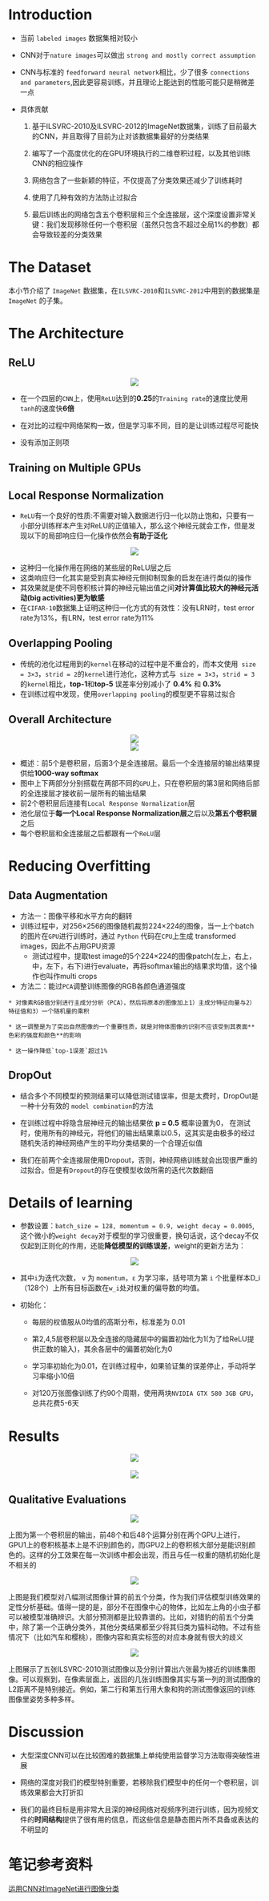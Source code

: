 # Introduction

* 当前 `labeled images` 数据集相对较小

* CNN对于`nature images`可以做出 `strong and mostly correct assumption`

* CNN与标准的 `feedforward neural network`相比，少了很多 `connections and parameters`,因此更容易训练，并且理论上能达到的性能可能只是稍微差一点

* 具体贡献

  1. 基于ILSVRC-2010及ILSVRC-2012的ImageNet数据集，训练了目前最大的CNN，并且取得了目前为止对该数据集最好的分类结果

  2. 编写了一个高度优化的在GPU环境执行的二维卷积过程，以及其他训练CNN的相应操作

  3. 网络包含了一些新颖的特征，不仅提高了分类效果还减少了训练耗时

  4. 使用了几种有效的方法防止过拟合

  5. 最后训练出的网络包含五个卷积层和三个全连接层，这个深度设置非常关键：我们发现移除任何一个卷积层（虽然只包含不超过全局1%的参数）都会导致较差的分类效果

# The Dataset

本小节介绍了 `ImageNet` 数据集，在`ILSVRC-2010`和`ILSVRC-2012`中用到的数据集是 `ImageNet` 的子集。

# The Architecture

## ReLU

<div align=center>
<img src="./figures/ReLU.png">
</div>

* 在一个四层的`CNN`上，使用`ReLU`达到的**0.25**的`Training rate`的速度比使用`tanh`的速度快**6倍**

* 在对比的过程中网络架构一致，但是学习率不同，目的是让训练过程尽可能快

* 没有添加正则项

## Training on Multiple GPUs

## Local Response Normalization

* `ReLU`有一个良好的性质:不需要对输入数据进行归一化以防止饱和，只要有一小部分训练样本产生对ReLU的正值输入，那么这个神经元就会工作，但是发现以下的局部响应归一化操作依然会**有助于泛化**

<div align=center>
<img src="./figures/Normalization.png">
</div>

* 这种归一化操作用在网络的某些层的ReLU层之后
* 这类响应归一化其实是受到真实神经元侧抑制现象的启发在进行类似的操作
* 其效果就是使不同卷积核计算的神经元输出值之间**对计算值比较大的神经元活动(big activities)更为敏感**
* 在`CIFAR-10`数据集上证明这种归一化方式的有效性：没有LRN时，test error rate为13%，有LRN，test error rate为11%

## Overlapping Pooling

* 传统的池化过程用到的`kernel`在移动的过程中是不重合的，而本文使用` size = 3×3`，`strid = 2`的`kernel`进行池化，这种方式与` size = 3×3`，`strid = 3`的`kernel`相比，**top-1**和**top-5** 误差率分别减小了 **0.4%** 和 **0.3%**
* 在训练过程中发现，使用`overlapping pooling`的模型更不容易过拟合

## Overall Architecture

<div align=center>
<img src="./figures/Architecture.png">
</div>
<div align=center>
<img src="./figures/cs231n_lecture.png">
</div>


* 概述：前5个是卷积层，后面3个是全连接层。最后一个全连接层的输出结果提供给**1000-way softmax**
* 图中上下两部分分别搭载在两部不同的`GPU`上，只在卷积层的第3层和网络后部的全连接层才接收前一层所有的输出结果
* 前2个卷积层后连接有`Local Response Normalization`层
* 池化层位于**每一个Local Response Normalization层**之后以及**第五个卷积层**之后
* 每个卷积层和全连接层之后都跟有一个`ReLU`层

# Reducing Overfitting

## Data Augmentation

  * 方法一：图像平移和水平方向的翻转
  * 训练过程中，对256×256的图像随机裁剪224×224的图像，当一上个batch的图片在`GPU`进行训练时，通过 `Python` 代码在`CPU`上生成 transformed images，因此不占用GPU资源
      * 测试过程中，提取test image的5个224×224的图像patch(左上，右上，中，左下，右下)进行evaluate，再将softmax输出的结果求均值，这个操作也叫作multi crops
  *   方法二：能过`PCA`调整训练图像的RGB各颜色通道强度

    * 对像素RGB值分别进行主成分分析（PCA），然后将原本的图像加上1）主成分特征向量与2）特征值和3）一个随机量的乘积

    * 这一调整是为了突出自然图像的一个重要性质，就是对物体图像的识别不应该受到其表面**色彩的强度和颜色**的影响

    * 这一操作降低`top-1误差`超过1%

## DropOut

  * 结合多个不同模型的预测结果可以降低测试错误率，但是太费时，DropOut是一种十分有效的 `model combination`的方法

  * 在训练过程中将隐含层神经元的输出结果依 **p = 0.5** 概率设置为0， 在测试时，使用所有的神经元，将他们的输出结果乘以0.5，这其实是由极多的经过随机失活的神经网络产生的平均分类结果的一个合理近似值

  * 我们在前两个全连接层使用Dropout，否则，神经网络训练就会出现很严重的过拟合。但是有`Dropout`的存在使模型收敛所需的迭代次数翻倍


# Details of learning

* 参数设置：`batch_size = 128, momentum = 0.9, weight decay = 0.0005`,这个微小的`weight decay`对于模型的学习很重要，换句话说，这个decay不仅仅起到正则化的作用，还能**降低模型的训练误差**，weight的更新方法为：

<div align=center>
<img src="./figures/SGD.png">
</div>

* 其中` i `为迭代次数， `v` 为 `momentum`，`ε` 为学习率，括号项为第 `i` 个批量样本D_i（128个）上所有目标函数在`w_i`处对权重的偏导数的均值。

* 初始化：
  * 每层的权值服从0均值的高斯分布，标准差为 0.01

  * 第2,4,5层卷积层以及全连接的隐藏层中的偏置初始化为1(为了给ReLU提供正数的输入)，其余各层中的偏置初始化为0

  * 学习率初始化为0.01，在训练过程中，如果验证集的误差停止，手动将学习率缩小10倍

  * 对120万张图像训练了约90个周期，使用两块`NVIDIA GTX 580 3GB GPU`，总共花费5-6天

# Results

<div align=center>
<img src="./figures/results1.png">
</div>

<br>

<div align=center>
<img src="./figures/results2.png">
</div>

## Qualitative Evaluations
<div align=center>
<img src="./figures/fisrtCNNoutput.png">
</div>

上图为第一个卷积层的输出，前48个和后48个运算分别在两个GPU上进行，GPU1上的卷积核基本上是不识别颜色的，而GPU2上的卷积核大部分是能识别颜色的。这样的分工效果在每一次训练中都会出现，而且与任一权重的随机初始化是不相关的

<div align=center>
<img src="./figures/results3.png">
</div>

上图是我们模型对八幅测试图像计算的前五个分类，作为我们评估模型训练效果的定性分析基础。值得一提的是，部分不在图像中心的物体，比如左上角的小虫子都可以被模型准确辨识。大部分预测都是比较靠谱的。比如，对猎豹的前五个分类中，除了第一个正确分类外，其他分类结果都至少将其归类为猫科动物。不过有些情况下（比如汽车和樱桃），图像内容和真实标签的对应本身就有很大的歧义

<div align=center>
<img src="./figures/results4.png">
</div>

上图展示了五张ILSVRC-2010测试图像以及分别计算出六张最为接近的训练集图像。可以观察到，在像素层面上，返回的几张训练图像其实与第一列的测试图像的L2距离不是特别接近。例如，第二行和第五行用大象和狗的测试图像返回的训练图像里姿势多种多样。

# Discussion

* 大型深度CNN可以在比较困难的数据集上单纯使用监督学习方法取得突破性进展

* 网络的深度对我们的模型特别重要，若移除我们模型中的任何一个卷积层，训练效果都会大打折扣

* 我们的最终目标是用非常大且深的神经网络对视频序列进行训练，因为视频文件的**时间结构**提供了很有用的信息，而这些信息是静态图片所不具备或表达的不明显的

# 笔记参考资料
[运用CNN对ImageNet进行图像分类](https://blog.csdn.net/LK274857347/article/details/53514364)
